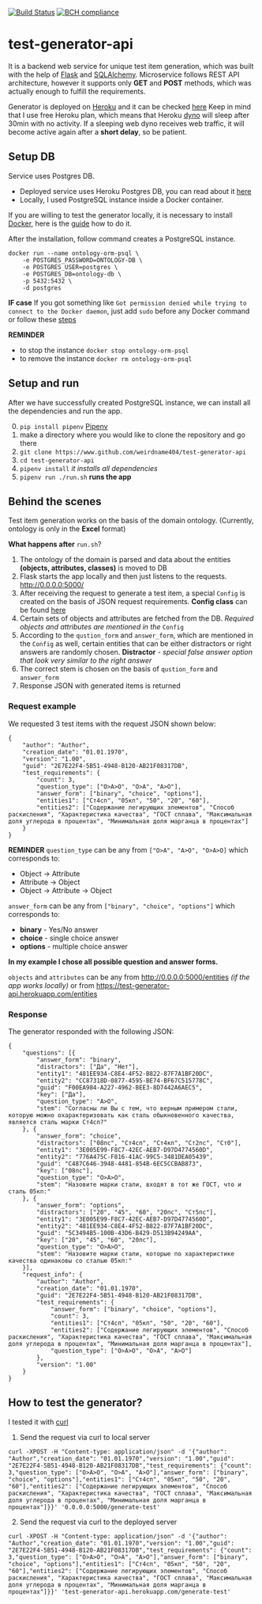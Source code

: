 [![Build Status](https://travis-ci.org/weirdname404/test-generator-api.svg?branch=master)](https://travis-ci.org/weirdname404/test-generator-api)
[![BCH compliance](https://bettercodehub.com/edge/badge/weirdname404/test-generator-api?branch=master)](https://bettercodehub.com/)
# test-generator-api
It is a backend web service for unique test item generation, which was built with the help of [Flask](http://flask.pocoo.org/) and [SQLAlchemy](https://www.sqlalchemy.org/).
Microservice follows REST API architecture, however it supports only __GET__ and __POST__ methods, which was actually enough to fulfill the requirements.

Generator is deployed on [Heroku](https://www.heroku.com/) and it can be checked [here](https://test-generator-api.herokuapp.com/)
Keep in mind that I use free Heroku plan, which means that Heroku [dyno](https://www.heroku.com/dynos) will sleep after 30min with no activity. If a sleeping web dyno receives web traffic, it will become active again after a **short delay**, so be patient.


## Setup DB
Service uses Postgres DB.
 - Deployed service uses Heroku Postgres DB, you can read about it [here](https://www.heroku.com/postgres)
 - Locally, I used PostgreSQL instance inside a Docker container.

If you are willing to test the generator locally, it is necessary to install [Docker](https://www.docker.com/what-docker), here is the [guide](https://docs.docker.com/install/) how to do it.

After the installation, follow command creates a PostgreSQL instance.

```
docker run --name ontology-orm-psql \
    -e POSTGRES_PASSWORD=ONTOLOGY-DB \
    -e POSTGRES_USER=postgres \
    -e POSTGRES_DB=ontology-db \
    -p 5432:5432 \
    -d postgres
```

**IF case**
If you got something like `Got permission denied while trying to connect to the Docker daemon`, just add `sudo` before any Docker command or follow these [steps](https://docs.docker.com/install/linux/linux-postinstall/)


**REMINDER**
 - to stop the instance `docker stop ontology-orm-psql`
 - to remove the instance `docker rm ontology-orm-psql`


## Setup and run
After we have successfully created PostgreSQL instance, we can install all the dependencies and run the app.

0) `pip install pipenv` [Pipenv](https://github.com/pypa/pipenv)
1) make a directory where you would like to clone the repository and go there
2) `git clone https://www.github.com/weirdname404/test-generator-api`
3) `cd test-generator-api`
4) `pipenv install` _it installs all dependencies_
5) `pipenv run ./run.sh` **runs the app**


## Behind the scenes
Test item generation works on the basis of the domain ontology. (Currently, ontology is only in the __Excel__ format)

**What happens after** `run.sh`?

1) The ontology of the domain is parsed and data about the entities **(objects, attributes, classes)** is moved to DB
2) Flask starts the app locally and then just listens to the requests. http://0.0.0.0:5000/
3) After receiving the request to generate a test item, a special `Config` is created on the basis of JSON request requirements. **Config class** can be found [here](https://github.com/weirdname404/test-generator-api/blob/master/api/api_modules/generator_modules/generation_config.py)
4) Certain sets of objects and attributes are fetched from the DB. _Required objects and attributes are mentioned in the_ `Config`
5) According to the `qustion_form` and `answer_form`, which are mentioned in the `Config` as well, certain entities that can be either distractors or right answers are randomly chosen. **Distractor** - _special false answer option that look very similar to the right answer_
6) The correct stem is chosen on the basis of `qustion_form` and `answer_form`
7) Response JSON with generated items is returned


### Request example
We requested 3 test items with the request JSON shown below:
```
{
	"author": "Author",
	"creation_date": "01.01.1970",
	"version": "1.00",
	"guid": "2E7E22F4-5B51-4948-B120-AB21F08317DB",
	"test_requirements": {
		"count": 3,
		"question_type": ["O>A>O", "O>A", "A>O"],
		"answer_form": ["binary", "choice", "options"],
		"entities1": ["Ст4сп", "05кп", "50", "20", "60"],
		"entities2": ["Содержание легирующих элементов", "Способ раскисления", "Характеристика качества", "ГОСТ сплава", "Максимальная доля углерода в процентах", "Минимальная доля марганца в процентах"]
	}
}
```
**REMINDER**
`question_type` can be any from `["O>A", "A>O", "O>A>O]` which corresponds to:
 - Object -> Attribute
 - Attribute -> Object
 - Object -> Attribute -> Object

`answer_form` can be any from `["binary", "choice", "options"]` which corresponds to:
 - **binary** - Yes/No answer
 - **choice** - single choice answer
 - **options** - multiple choice answer

**In my example I chose all possible question and answer forms.**

`objects` and `attributes` can be any from http://0.0.0.0:5000/entities _(if the app works locally)_ or from https://test-generator-api.herokuapp.com/entities

### Response
The generator responded with the following JSON:
```
{
	"questions": [{
		"answer_form": "binary",
		"distractors": ["Да", "Нет"],
		"entity1": "481EE934-C8E4-4F52-B822-87F7A1BF20DC",
		"entity2": "CC87318D-0877-4595-BE74-BF67C515778C",
		"guid": "F00EA984-A227-4962-BEE3-8D7442A6AEC5",
		"key": ["Да"],
		"question_type": "A>O",
		"stem": "Согласны ли Вы с тем, что верным примером стали, которую можно охарактеризовать как сталь обыкновенного качества, является сталь марки Ст4сп?"
	}, {
		"answer_form": "choice",
		"distractors": ["08пс", "Ст4сп", "Ст4кп", "Ст2пс", "Ст0"],
		"entity1": "3E005E99-F8C7-42EC-AEB7-D97D4774560D",
		"entity2": "776A475C-F816-41AC-99C5-3481DEA05439",
		"guid": "C487C646-3948-4481-854B-6EC5CCBAB873",
		"key": ["08пс"],
		"question_type": "O>A>O",
		"stem": "Назовите марки стали, входят в тот же ГОСТ, что и сталь 05кп:"
	}, {
		"answer_form": "options",
		"distractors": ["20", "45", "60", "20пс", "Ст5пс"],
		"entity1": "3E005E99-F8C7-42EC-AEB7-D97D4774560D",
		"entity2": "481EE934-C8E4-4F52-B822-87F7A1BF20DC",
		"guid": "5C3494B5-100B-43D6-B429-D513B94249AA",
		"key": ["20", "45", "60", "20пс"],
		"question_type": "O>A>O",
		"stem": "Назовите марки стали, которые по характеристике качества одинаковы со сталью 05кп:"
	}],
	"request_info": {
		"author": "Author",
		"creation_date": "01.01.1970",
		"guid": "2E7E22F4-5B51-4948-B120-AB21F08317DB",
		"test_requirements": {
			"answer_form": ["binary", "choice", "options"],
			"count": 3,
			"entities1": ["Ст4сп", "05кп", "50", "20", "60"],
			"entities2": ["Содержание легирующих элементов", "Способ раскисления", "Характеристика качества", "ГОСТ сплава", "Максимальная доля углерода в процентах", "Минимальная доля марганца в процентах"],
			"question_type": ["O>A>O", "O>A", "A>O"]
		},
		"version": "1.00"
	}
}
```


## How to test the generator?

I tested it with [curl](https://en.wikipedia.org/wiki/CURL)

1) Send the request via curl to local server
```
curl -XPOST -H "Content-type: application/json" -d '{"author": "Author","creation_date": "01.01.1970","version": "1.00","guid": "2E7E22F4-5B51-4948-B120-AB21F08317DB","test_requirements": {"count": 3,"question_type": ["O>A>O", "O>A", "A>O"],"answer_form": ["binary", "choice", "options"],"entities1": ["Ст4сп", "05кп", "50", "20", "60"],"entities2": ["Содержание легирующих элементов", "Способ раскисления", "Характеристика качества", "ГОСТ сплава", "Максимальная доля углерода в процентах", "Минимальная доля марганца в процентах"]}}' '0.0.0.0:5000/generate-test'

```

2) Send the request via curl to the deployed server
```
curl -XPOST -H "Content-type: application/json" -d '{"author": "Author","creation_date": "01.01.1970","version": "1.00","guid": "2E7E22F4-5B51-4948-B120-AB21F08317DB","test_requirements": {"count": 3,"question_type": ["O>A>O", "O>A", "A>O"],"answer_form": ["binary", "choice", "options"],"entities1": ["Ст4сп", "05кп", "50", "20", "60"],"entities2": ["Содержание легирующих элементов", "Способ раскисления", "Характеристика качества", "ГОСТ сплава", "Максимальная доля углерода в процентах", "Минимальная доля марганца в процентах"]}}' 'test-generator-api.herokuapp.com/generate-test'
```

